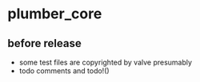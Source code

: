 # plumber_core

## before release
- some test files are copyrighted by valve presumably
- todo comments and todo!()
